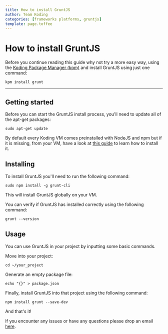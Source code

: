 ```yaml
---
title: How to install GruntJS
author: Team Koding
categories: [frameworks platforms, gruntjs]
template: page.toffee
---
```


# How to install GruntJS

Before you continue reading this guide why not try a more easy way, using the [Koding Package Manager (kpm)](http://learn.koding.com/guides/getting-started-kpm/) and install GruntJS using just one command:

```
kpm install grunt
```

***

## Getting started

Before you can start the GruntJS install process, you'll need to update all of the apt-get packages:

```
sudo apt-get update
```

By default every Koding VM comes preinstalled with NodeJS and npm but if it is missing, from your VM, have a look at [this guide](http://learn.koding.com/guides/getting-started-nodejs/) to learn how to install it.

## Installing

To install GruntJS you'll need to run the following command:

```
sudo npm install -g grunt-cli
```

This will install GruntJS globally on your VM.

You can verify if GruntJS has installed correctly using the following command:

```
grunt --version 
```

## Usage

You can use GruntJS in your project by inputting some basic commands.

Move into your project:
```
cd ~/your_project
```

Generate an empty package file:

``` 
echo "{}" > package.json 
```

Finally, install GruntJS into that project using the following command:

```
npm install grunt --save-dev
```

And that's it!

If you encounter any issues or have any questions please drop an email [here](mailto:support@koding.com).

